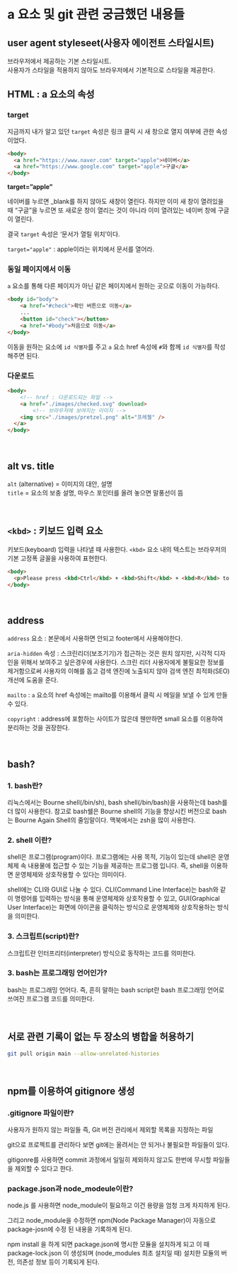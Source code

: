 # a 요소 및 git 관련 궁금했던 내용들 

## user agent styleseet(사용자 에이전트 스타일시트)

브라우저에서 제공하는 기본 스타일시트.  
사용자가 스타일을 적용하지 않아도 브라우저에서 기본적으로 스타일을 제공한다.

## HTML : a 요소의 속성

### target

지금까지 내가 알고 있던 `target` 속성은 링크 클릭 시 새 창으로 열지 여부에 관한 속성이었다.

```html
<body>
  <a href="https://www.naver.com" target="apple">네이버</a>
  <a href="https://www.google.com" target="apple">구글</a>
</body>
```

**target=”apple”**

네이버를 누르면 _blank를 하지 않아도 새창이 열린다. 하지만 이미 새 창이 열려있을 때 “구글”을 누르면 또 새로운 창이 열리는 것이 아니라 이미 열려있는 네이버 창에 구글이 열린다.

결국 `target` 속성은 ‘문서가 열릴 위치’이다.

`target="apple"` : apple이라는 위치에서 문서를 열어라.

### 동일 페이지에서 이동

`a` 요소를 통해 다른 페이지가 아닌 같은 페이지에서 원하는 곳으로 이동이 가능하다.

```html
<body id="body">
	<a href="#check">확인 버튼으로 이동</a>
	...
	<button id="check"></button>
	<a href="#body">처음으로 이동</a>
</body>
```

 이동을 원하는 요소에 `id 식별자`를 주고 `a` 요소 href 속성에 `#`와 함께 `id 식별자`를 작성해주면 된다.

### 다운로드

```html
<body>
	<!-- href : 다운로드되는 파일 -->
	<a href="./images/checked.svg" download>
		<!-- 브라우저에 보여지는 이미지 -->
    <img src="./images/pretzel.png" alt="프레첼" />
  </a>
</body>
```

<br />

## alt vs. title

`alt` (alternative) = 이미지의 대안, 설명  
`title`  = 요소의 보충 설명, 마우스 포인터를 올려 놓으면 말풍선이 뜸

<br />

## `<kbd>` : 키보드 입력 요소

키보드(keyboard) 입력을 나타낼 때 사용한다. `<kbd>` 요소 내의 텍스트는 브라우저의 기본 고정폭 글꼴을 사용하여 표현한다.

```html
<body>
  <p>Please press <kbd>Ctrl</kbd> + <kbd>Shift</kbd> + <kbd>R</kbd> to re-render an MDN page.</p>
</body>
```

<br />

## address

`address` 요소 : 본문에서 사용하면 안되고 footer에서 사용해야한다.

`aria-hidden` 속성 : 스크린리더(보조기기)가 접근하는 것은 원치 않지만, 시각적 디자인을 위해서 보여주고 싶은경우에 사용한다. 스크린 리더 사용자에게 불필요한 정보를 제거함으로써 사용자의 이해를 돕고 검색 엔진에 노출되지 않아 검색 엔진 최적화(SEO) 개선에 도움을 준다.

`mailto` : `a` 요소의 href 속성에는 mailto를 이용해서 클릭 시 메일을 보낼 수 있게 만들 수 있다.

`copyright` : address에 포함하는 사이트가 많은데 웬만하면 small 요소를 이용하여 분리하는 것을 권장한다.

<br />

## bash?

### **1. bash란?**

리눅스에서는 Bourne shell(/bin/sh), bash shell(/bin/bash)을 사용하는데 bash를 더 많이 사용한다. 참고로 bash쉘은 Bourne shell의 기능을 향상시킨 버전으로 bash는 Bourne Again Shell의 줄임말이다. 맥북에서는 zsh을 많이 사용한다.

### **2. shell 이란?**

shell은 프로그램(program)이다. 프로그램에는 사용 목적, 기능이 있는데 shell은 운영 체제 속 내용물에 접근할 수 있는 기능을 제공하는 프로그램 입니다. 즉, shell을 이용하면 운영체제와 상호작용할 수 있다는 의미이다.

shell에는 CLI와 GUI로 나눌 수 있다. CLI(Command Line Interface)는 bash와 같이 명령어를 입력하는 방식을 통해 운영체제와 상호작용할 수 있고, GUI(Graphical User Interface)는 화면에 아이콘을 클릭하는 방식으로 운영체제와 상호작용하는 방식을 의미한다.

### **3. 스크립트(script)란?**

스크립트란 인터프리터(interpreter) 방식으로 동작하는 코드를 의미한다.

### **3. bash는 프로그래밍 언어인가?**

bash는 프로그래밍 언어다. 즉, 흔히 말하는 bash script란 bash 프로그래밍 언어로 쓰여진 프로그램 코드를 의미한다.

<br />

## 서로 관련 기록이 없는 두 장소의 병합을 허용하기

```bash
git pull origin main --allow-unrelated-histories
```

<br />

## npm를 이용하여 gitignore 생성

### **.gitignore 파일이란?**

사용자가 원하지 않는 파일들 즉, Git 버전 관리에서 제외할 목록을 지정하는 파일

git으로 프로젝트를 관리하다 보면 git에는 올려서는 안 되거나 불필요한 파일들이 있다.

gitigonre를 사용하면 commit 과정에서 일일히 제외하지 않고도 한번에 무시할 파일들을 제외할 수 있다고 한다.

### **package.json과 node_modeule이란?**

node.js 를 사용하면 node_module이 필요하고 이건 용량을 엄청 크게 차지하게 된다.

그리고 node_module을 수정하면 npm(Node Package Manager)이 자동으로 package-josn에 수정 된 내용을 기록하게 된다.

npm install 을 하게 되면 package.json에 명시한 모듈을 설치하게 되고  이 때 package-lock.json 이 생성되며 (node_modules 최초 설치일 때) 설치한 모듈의 버전, 의존성 정보 등이 기록되게 된다.